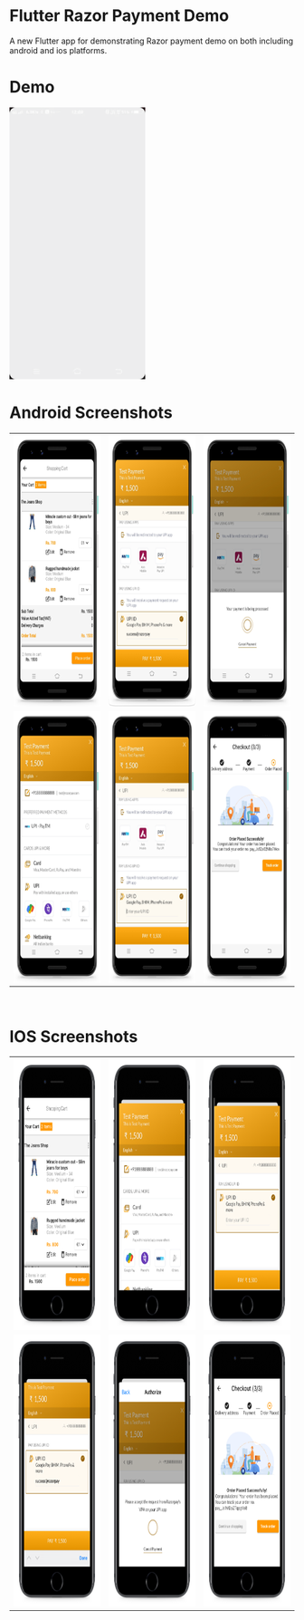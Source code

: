 # Flutter Razor Payment Demo

A new Flutter app for demonstrating Razor payment demo on both including android and ios platforms.

# Demo
<img src="https://github.com/MarvelApps-Flutter/razor_payment_demo/blob/dev/screenshots/gif/demo.gif" height="480px"></td>

# Android Screenshots

<table>
  <tr>
    <td><img src="https://github.com/MarvelApps-Flutter/razor_payment_demo/blob/dev/screenshots/android/android1.png" height="480px"></td>
    <td><img src="https://github.com/MarvelApps-Flutter/razor_payment_demo/blob/dev/screenshots/android/android2.png" height="480px"></td>
    <td><img src="https://github.com/MarvelApps-Flutter/razor_payment_demo/blob/dev/screenshots/android/android3.png" height="480px"></td>
  </tr>
  <tr>
    <td><img src="https://github.com/MarvelApps-Flutter/razor_payment_demo/blob/dev/screenshots/android/android4.png" height="480px"></td>
    <td><img src="https://github.com/MarvelApps-Flutter/razor_payment_demo/blob/dev/screenshots/android/android5.png" height="480px"></td>
    <td><img src="https://github.com/MarvelApps-Flutter/razor_payment_demo/blob/dev/screenshots/android/android6.png" height="480px"></td>
  </tr>
 </table>
</br>

# IOS Screenshots

<table>
  <tr>
    <td><img src="https://github.com/MarvelApps-Flutter/razor_payment_demo/blob/dev/screenshots/ios/ios1.png" height="480px"></td>
    <td><img src="https://github.com/MarvelApps-Flutter/razor_payment_demo/blob/dev/screenshots/ios/ios2.png" height="480px"></td>
    <td><img src="https://github.com/MarvelApps-Flutter/razor_payment_demo/blob/dev/screenshots/ios/ios3.png" height="480px"></td>
  </tr>
  <tr>
    <td><img src="https://github.com/MarvelApps-Flutter/razor_payment_demo/blob/dev/screenshots/ios/ios4.png" height="480px"></td>
    <td><img src="https://github.com/MarvelApps-Flutter/razor_payment_demo/blob/dev/screenshots/ios/ios5.png" height="480px"></td>
    <td><img src="https://github.com/MarvelApps-Flutter/razor_payment_demo/blob/dev/screenshots/ios/ios6.png" height="480px"></td>
  </tr>
 </table>

